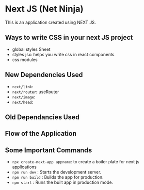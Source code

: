 # Next JS (Net Ninja)
This is an application created using NEXT JS.

## Ways to write CSS in your next JS project
- global styles Sheet
- styles jsx: helps you write css in react components
- css modules

## New Dependencies Used
- `next/link`: <Link/>
- `next/router`: useRouter
- `next/image`: <Image/>
- `next/head`: <Head/>

## Old Dependancies Used

## Flow of the Application

## Some Important Commands
- `npx create-next-app appname`: to create a boiler plate for next js applications
- `npm run dev` : Starts the development server.
- `npm run build` : Builds the app for production.
- `npm start` : Runs the built app in production mode.